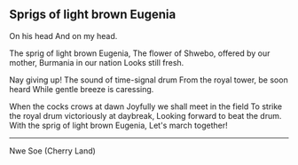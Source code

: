 ## Sprigs of light brown Eugenia

On his head
And on my head.

The sprig of light brown Eugenia,
The flower of Shwebo,
offered by our mother, Burmania in our nation
Looks still fresh.

Nay giving up!
The sound of time-signal drum
From the royal tower, be soon heard
While gentle breeze is caressing.

When the cocks crows at dawn
Joyfully we shall meet in the field
To strike the royal drum victoriously at daybreak,
Looking forward to beat the drum.
With the sprig of light brown Eugenia,
Let's  march together!

----
Nwe Soe (Cherry Land)

